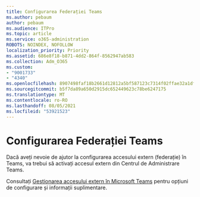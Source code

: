 ```yaml
---
title: Configurarea Federației Teams
ms.author: pebaum
author: pebaum
ms.audience: ITPro
ms.topic: article
ms.service: o365-administration
ROBOTS: NOINDEX, NOFOLLOW
localization_priority: Priority
ms.assetid: 686e8f18-b871-4dd2-864f-8562947ab583
ms.collection: Adm_O365
ms.custom:
- "9001733"
- "4340"
ms.openlocfilehash: 8907498faf18b2661d12812a5bf587123c7314f02ffae32a1df9d073e6767401
ms.sourcegitcommit: b5f7da89a650d2915dc652449623c78be6247175
ms.translationtype: MT
ms.contentlocale: ro-RO
ms.lasthandoff: 08/05/2021
ms.locfileid: "53921523"
---
```

# <a name="set-up-teams-federation"></a>Configurarea Federației Teams

Dacă aveți nevoie de ajutor la configurarea accesului extern (federație) în Teams, va trebui să activați accesul extern din Centrul de Administrare Teams.

Consultați [Gestionarea accesului extern în Microsoft Teams](https://docs.microsoft.com/microsoftteams/manage-external-access) pentru opțiuni de configurare și informații suplimentare.
